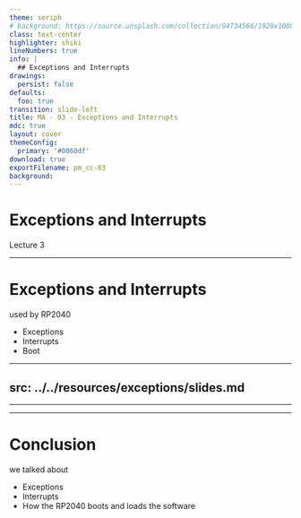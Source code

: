 ```yaml
---
theme: seriph
# background: https://source.unsplash.com/collection/94734566/1920x1080
class: text-center
highlighter: shiki
lineNumbers: true
info: |
  ## Exceptions and Interrupts
drawings:
  persist: false
defaults:
  foo: true
transition: slide-left
title: MA - 03 - Exceptions and Interrupts
mdc: true
layout: cover
themeConfig:
  primary: '#0060df'
download: true
exportFilename: pm_cc-03
background:
---
```


# Exceptions and Interrupts
Lecture 3

---

# Exceptions and Interrupts
used by RP2040

- Exceptions
- Interrupts
- Boot

<!-- Exceptions -->

---
src: ../../resources/exceptions/slides.md
---

---
---
# Conclusion
we talked about

- Exceptions
- Interrupts
- How the RP2040 boots and loads the software
